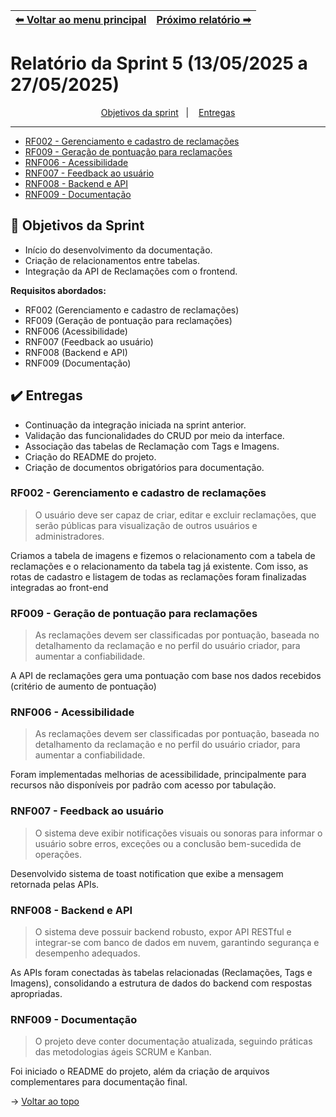 | [⬅ Voltar ao menu principal](https://github.com/MathGueff/saneasp-documentation) | [Próximo relatório ➡](https://github.com/MathGueff/saneasp-documentation/blob/sprint-06/README.md) |
|:--|--:|

<span id="topo">

# Relatório da Sprint 5 (13/05/2025 a 27/05/2025)

<p align="center">
    <a href="#objetivos">Objetivos da sprint</a> &nbsp |&nbsp &nbsp
    <a href="#entregas">Entregas</a>
    <hr>
    <ul>
        <a href="#RF002"><li>RF002 - Gerenciamento e cadastro de reclamações</li></a>
        <a href="#RF009"><li>RF009 - Geração de pontuação para reclamações</li></a>
        <a href="#RNF006"><li>RNF006 - Acessibilidade</li></a>
        <a href="#RNF007"><li>RNF007 - Feedback ao usuário</li></a>
        <a href="#RNF008"><li>RNF008 - Backend e API</li></a>
        <a href="#RNF009"><li>RNF009 - Documentação</li></a>
    </ul>
</p>

<span id="objetivos">

## 🎯 Objetivos da Sprint

- Início do desenvolvimento da documentação.  
- Criação de relacionamentos entre tabelas.  
- Integração da API de Reclamações com o frontend.

**Requisitos abordados:**

- RF002 (Gerenciamento e cadastro de reclamações)  
- RF009 (Geração de pontuação para reclamações)  
- RNF006 (Acessibilidade)  
- RNF007 (Feedback ao usuário)  
- RNF008 (Backend e API)  
- RNF009 (Documentação)

<span id="entregas">

## ✔️ Entregas

- Continuação da integração iniciada na sprint anterior.  
- Validação das funcionalidades do CRUD por meio da interface.  
- Associação das tabelas de Reclamação com Tags e Imagens.  
- Criação do README do projeto.  
- Criação de documentos obrigatórios para documentação.

<span id="RF002">

### RF002 - Gerenciamento e cadastro de reclamações

> O usuário deve ser capaz de criar, editar e excluir reclamações, que serão públicas para visualização de outros usuários e administradores.

Criamos a tabela de imagens e fizemos o relacionamento com a tabela de reclamações e o relacionamento da tabela tag já existente. Com isso, as rotas de cadastro e listagem de todas as reclamações foram finalizadas integradas ao front-end

<span id="RF009">

### RF009 - Geração de pontuação para reclamações

> As reclamações devem ser classificadas por pontuação, baseada no detalhamento da reclamação e no perfil do usuário criador, para aumentar a confiabilidade.

A API de reclamações gera uma pontuação com base nos dados recebidos (critério de aumento de pontuação)

<span id="RNF006">

### RNF006 - Acessibilidade

> As reclamações devem ser classificadas por pontuação, baseada no detalhamento da reclamação e no perfil do usuário criador, para aumentar a confiabilidade.

Foram implementadas melhorias de acessibilidade, principalmente para recursos não disponíveis por padrão com acesso por tabulação.

<span id="RNF007">

### RNF007 - Feedback ao usuário

> O sistema deve exibir notificações visuais ou sonoras para informar o usuário sobre erros, exceções ou a conclusão bem-sucedida de operações.

Desenvolvido sistema de toast notification que exibe a mensagem retornada pelas APIs.

<span id="RNF008">

### RNF008 - Backend e API

> O sistema deve possuir backend robusto, expor API RESTful e integrar-se com banco de dados em nuvem, garantindo segurança e desempenho adequados.

As APIs foram conectadas às tabelas relacionadas (Reclamações, Tags e Imagens), consolidando a estrutura de dados do backend com respostas apropriadas.

<span id="RNF009">

### RNF009 - Documentação

> O projeto deve conter documentação atualizada, seguindo práticas das metodologias ágeis SCRUM e Kanban.

Foi iniciado o README do projeto, além da criação de arquivos complementares para documentação final.

→ [Voltar ao topo](#topo)
